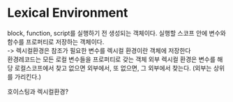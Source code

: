 # Lexical Environment

block, function, script를 실행하기 전 생성되는 객체이다.
실행할 스코프 안에 변수와 함수를 프로퍼티로 저장하는 객체이다.
</br>
-> 렉시컬환경은 참조가 필요한 변수를 렉시컬 환경이란 객체에 저장한다
</br>
환경레코드는 모든 로컬 변수들을 프로퍼티로 갖는 객체
외부 렉시컬 환경은 변수를 해당 로컬스코프에서 찾고 없으면 외부에서, 또 없으면, 그 외부에서 찾는다. (외부는 상위를 가리킨다.)</br>

호이스팅과 렉시컬환경?
</br>
